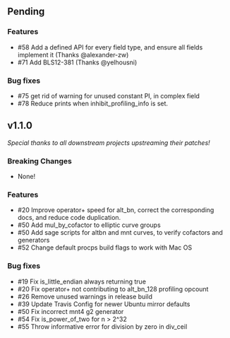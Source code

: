 ## Pending

### Features
- #58 Add a defined API for every field type, and ensure all fields implement it (Thanks @alexander-zw)
- #71 Add BLS12-381 (Thanks @yelhousni)

### Bug fixes
- #75 get rid of warning for unused constant PI, in complex field
- #78 Reduce prints when inhibit_profiling_info is set.

## v1.1.0

_Special thanks to all downstream projects upstreaming their patches!_

### Breaking Changes
- None!

### Features
- #20 Improve operator+ speed for alt_bn, correct the corresponding docs, and reduce code duplication.
- #50 Add mul_by_cofactor to elliptic curve groups
- #50 Add sage scripts for altbn and mnt curves, to verify cofactors and generators
- #52 Change default procps build flags to work with Mac OS

### Bug fixes
- #19 Fix is_little_endian always returning true
- #20 Fix operator+ not contributing to alt_bn_128 profiling opcount 
- #26 Remove unused warnings in release build
- #39 Update Travis Config for newer Ubuntu mirror defaults
- #50 Fix incorrect mnt4 g2 generator
- #54 Fix is_power_of_two for n > 2^32
- #55 Throw informative error for division by zero in div_ceil